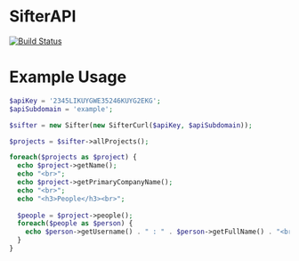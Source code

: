 # SifterAPI

[![Build Status](https://travis-ci.org/jdoyle65/SifterAPI.svg?branch=master)](https://travis-ci.org/jdoyle65/SifterAPI)


# Example Usage

```php
$apiKey = '2345LIKUYGWE35246KUYG2EKG';
$apiSubdomain = 'example';

$sifter = new Sifter(new SifterCurl($apiKey, $apiSubdomain));

$projects = $sifter->allProjects();

foreach($projects as $project) {
  echo $project->getName();
  echo "<br>";
  echo $project->getPrimaryCompanyName();
  echo "<br>";
  echo "<h3>People</h3><br>";
  
  $people = $project->people();
  foreach($people as $person) {
    echo $person->getUsername() . " : " . $person->getFullName() . "<br>";
  }
}
```
